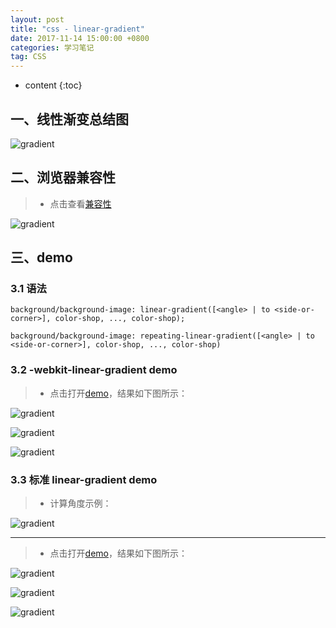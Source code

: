 ```yaml
---
layout: post
title: "css - linear-gradient"
date: 2017-11-14 15:00:00 +0800 
categories: 学习笔记
tag: CSS
---
```

* content
{:toc}


<!-- more -->

## 一、线性渐变总结图

![gradient](/styles/images/css/gradient/gradient-02.png)

## 二、浏览器兼容性

> * 点击查看[兼容性](https://caniuse.com/#search=linear-gradient)

![gradient](/styles/images/css/gradient/gradient-04.png)

## 三、demo

### 3.1 语法

```
background/background-image: linear-gradient([<angle> | to <side-or-corner>], color-shop, ..., color-shop);

background/background-image: repeating-linear-gradient([<angle> | to <side-or-corner>], color-shop, ..., color-shop)
```

### 3.2 -webkit-linear-gradient demo

> * 点击打开[demo](/effects/demo/css/gradient/demo1/index.html)，结果如下图所示：

![gradient](/styles/images/css/gradient/gradient-03.png)

![gradient](/styles/images/css/gradient/gradient-08.png)

![gradient](/styles/images/css/gradient/gradient-09.png)

### 3.3 标准 linear-gradient demo

> * 计算角度示例：

![gradient](/styles/images/css/gradient/gradient-01.png)

---

> * 点击打开[demo](/effects/demo/css/gradient/demo1/index2.html)，结果如下图所示：

![gradient](/styles/images/css/gradient/gradient-05.png)

![gradient](/styles/images/css/gradient/gradient-06.png)

![gradient](/styles/images/css/gradient/gradient-07.png)
